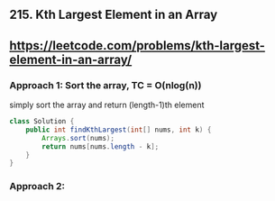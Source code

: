 ## 215. Kth Largest Element in an Array
## https://leetcode.com/problems/kth-largest-element-in-an-array/

### Approach 1: Sort the array, TC = O(nlog(n))
simply sort the array and return (length-1)th element
```java
class Solution {
    public int findKthLargest(int[] nums, int k) {
        Arrays.sort(nums);
        return nums[nums.length - k];
    }
}
```

### Approach 2: 

